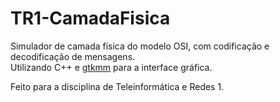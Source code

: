 # TR1-CamadaFisica

Simulador de camada física do modelo OSI, com codificação e decodificação de mensagens. <br>
Utilizando C++ e [gtkmm](http://www.gtkmm.org/en/) para a interface gráfica.

Feito para a disciplina de Teleinformática e Redes 1.

